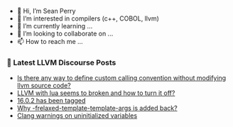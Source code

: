- 👋 Hi, I’m Sean Perry
- 👀 I’m interested in compilers (c++, COBOL, llvm)
- 🌱 I’m currently learning ...
- 💞️ I’m looking to collaborate on ...
- 📫 How to reach me ...

<!---
s66perry/s66perry is a ✨ special ✨ repository because its `README.md` (this file) appears on your GitHub profile.
You can click the Preview link to take a look at your changes.
--->
### 📕 Latest LLVM Discourse Posts

<!-- DISCOURSE-LLVM:START -->
- [Is there any way to define custom calling convention without modifying llvm source code?](https://discourse.llvm.org/t/is-there-any-way-to-define-custom-calling-convention-without-modifying-llvm-source-code/70367#post_2)
- [LLVM with lua seems to broken and how to turn it off?](https://discourse.llvm.org/t/llvm-with-lua-seems-to-broken-and-how-to-turn-it-off/70354#post_7)
- [16.0.2 has been tagged](https://discourse.llvm.org/t/16-0-2-has-been-tagged/70108#post_8)
- [Why -frelaxed-template-template-args is added back?](https://discourse.llvm.org/t/why-frelaxed-template-template-args-is-added-back/65727#post_3)
- [Clang warnings on uninitialized variables](https://discourse.llvm.org/t/clang-warnings-on-uninitialized-variables/70353#post_13)
<!-- DISCOURSE-LLVM:END -->
